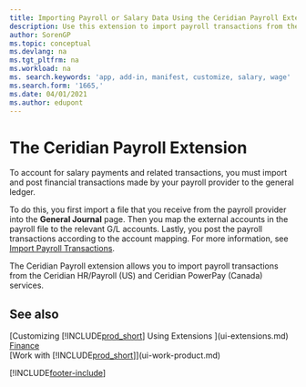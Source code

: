 ```yaml
---
title: Importing Payroll or Salary Data Using the Ceridian Payroll Extension
description: Use this extension to import payroll transactions from the Ceridian HR/Payroll (US) and Ceridian PowerPay (Canada) services.
author: SorenGP
ms.topic: conceptual
ms.devlang: na
ms.tgt_pltfrm: na
ms.workload: na
ms. search.keywords: 'app, add-in, manifest, customize, salary, wage'
ms.search.form: '1665,'
ms.date: 04/01/2021
ms.author: edupont
---
```

# The Ceridian Payroll Extension

To account for salary payments and related transactions, you must import and post financial transactions made by your payroll provider to the general ledger.

To do this, you first import a file that you receive from the payroll provider into the **General Journal** page. Then you map the external accounts in the payroll file to the relevant G/L accounts. Lastly, you post the payroll transactions according to the account mapping. For more information, see [Import Payroll Transactions](finance-how-import-payroll-transactions.md).

The Ceridian Payroll extension allows you to import payroll transactions from the Ceridian HR/Payroll (US) and Ceridian PowerPay (Canada) services.

## See also

[Customizing [!INCLUDE[prod_short](includes/prod_short.md)] Using Extensions ](ui-extensions.md)  
[Finance](finance.md)  
[Work with [!INCLUDE[prod_short](includes/prod_short.md)]](ui-work-product.md)  

[!INCLUDE[footer-include](includes/footer-banner.md)]
